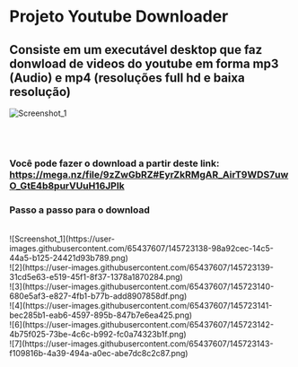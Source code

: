 <h1>Projeto Youtube Downloader </h1>

<h2>Consiste em um executável desktop que faz donwload de videos do youtube em forma mp3 (Audio) e mp4 (resoluções full hd e baixa resolução) </h2>

![Screenshot_1](https://user-images.githubusercontent.com/65437607/145722890-7f43b0d1-408a-49e4-8c38-9559be25f23f.png)


<br><br>
<h3>Você pode fazer o download a partir deste link: <a href="https://mega.nz/file/9zZwGbRZ#EyrZkRMgAR_AirT9WDS7uwO_GtE4b8purVUuH16JPlk">https://mega.nz/file/9zZwGbRZ#EyrZkRMgAR_AirT9WDS7uwO_GtE4b8purVUuH16JPlk</a>
  
  
  <h3> Passo a passo para o download </h3>
  <br>
![Screenshot_1](https://user-images.githubusercontent.com/65437607/145723138-98a92cec-14c5-44a5-b125-24421d93b789.png)<br>
![2](https://user-images.githubusercontent.com/65437607/145723139-31cd5e63-e519-45f1-8f37-1378a1870284.png)<br>
![3](https://user-images.githubusercontent.com/65437607/145723140-680e5af3-e827-4fb1-b77b-add8907858df.png)<br>
![4](https://user-images.githubusercontent.com/65437607/145723141-bec285b1-eab6-4597-895b-847b7e6ea425.png)<br>
![6](https://user-images.githubusercontent.com/65437607/145723142-4b75f025-73be-4c6c-b992-fc0a74323b1f.png)<br>
![7](https://user-images.githubusercontent.com/65437607/145723143-f109816b-4a39-494a-a0ec-abe7dc8c2c87.png)<br>
